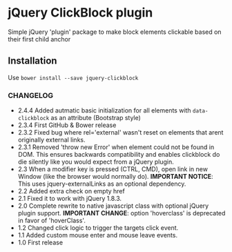 # jQuery ClickBlock plugin

Simple jQuery 'plugin' package to make block elements clickable based on their first child anchor

## Installation

Use `bower install --save jquery-clickblock`

### CHANGELOG

- 2.4.4    Added autmatic basic initialization for all elements with `data-clickblock` as an attribute (Bootstrap style)
- 2.3.4    First GitHub & Bower release
- 2.3.2    Fixed bug where rel='external' wasn't reset on elements that arent originally external links.
- 2.3.1    Removed 'throw new Error' when element could not be found in DOM. This ensures backwards compatibility and enables
         clickblock do die silently like you would expect from a jQuery plugin.
- 2.3      When a modifier key is pressed (CTRL, CMD), open link in new Window (like the browser would normally do).
         **IMPORTANT NOTICE**: This uses jquery-externalLinks as an optional dependency.
- 2.2      Added extra check on empty href
- 2.1      Fixed it to work with jQuery 1.8.3.
- 2.0      Complete rewrite to native javascript class with optional jQuery plugin support.
         **IMPORTANT CHANGE**: option 'hoverclass' is deprecated in favor of 'hoverClass'.
- 1.2      Changed click logic to trigger the targets click event.
- 1.1      Added custom mouse enter and mouse leave events.
- 1.0      First release
